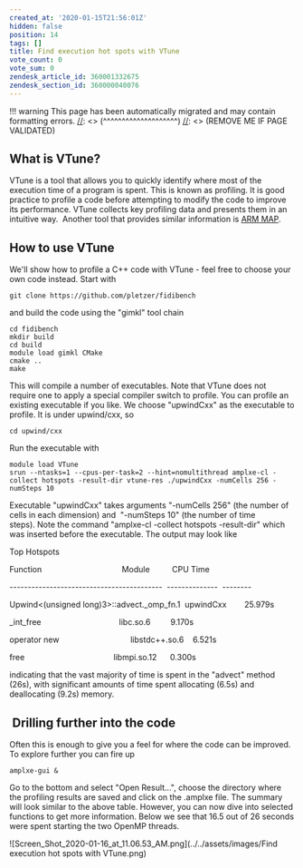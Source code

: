 ```yaml
---
created_at: '2020-01-15T21:56:01Z'
hidden: false
position: 14
tags: []
title: Find execution hot spots with VTune
vote_count: 0
vote_sum: 0
zendesk_article_id: 360001332675
zendesk_section_id: 360000040076
---
```




[//]: <> (REMOVE ME IF PAGE VALIDATED)
[//]: <> (vvvvvvvvvvvvvvvvvvvv)
!!! warning
    This page has been automatically migrated and may contain formatting errors.
[//]: <> (^^^^^^^^^^^^^^^^^^^^)
[//]: <> (REMOVE ME IF PAGE VALIDATED)

## What is VTune?

VTune is a tool that allows you to quickly identify where most of the
execution time of a program is spent. This is known as profiling. It is
good practice to profile a code before attempting to modify the code to
improve its performance. VTune collects key profiling data and presents
them in an intuitive way.  Another tool that provides similar
information is [ARM
MAP](../../Scientific_Computing/Profiling_and_Debugging/Profiler-ARM_MAP.md).

## How to use VTune

We'll show how to profile a C++ code with VTune - feel free to choose
your own code instead. Start with 

``` sl
git clone https://github.com/pletzer/fidibench
```

and build the code using the "gimkl" tool chain

``` sl
cd fidibench
mkdir build
cd build
module load gimkl CMake
cmake ..
make
```

This will compile a number of executables. Note that VTune does not
require one to apply a special compiler switch to profile. You can
profile an existing executable if you like. We choose "upwindCxx" as the
executable to profile. It is under upwind/cxx, so

``` sl
cd upwind/cxx
```

Run the executable with 

``` sl
module load VTune
srun --ntasks=1 --cpus-per-task=2 --hint=nomultithread amplxe-cl -collect hotspots -result-dir vtune-res ./upwindCxx -numCells 256 -numSteps 10
```

Executable "upwindCxx" takes arguments "-numCells 256" (the number of
cells in each dimension) and  "-numSteps 10" (the number of time
steps). Note the command "amplxe-cl -collect hotspots -result-dir" which
was inserted before the executable. The output may look like

Top Hotspots

Function                                    Module          CPU Time

------------------------------------------  --------------  --------

Upwind&lt;(unsigned long)3&gt;::advect.\_omp\_fn.1  upwindCxx       
25.979s

\_int\_free                                   libc.so.6         9.170s

operator new                                libstdc++.so.6    6.521s

free                                        libmpi.so.12      0.300s

indicating that the vast majority of time is spent in the "advect"
method (26s), with significant amounts of time spent allocating (6.5s)
and deallocating (9.2s) memory. 

##  Drilling further into the code

Often this is enough to give you a feel for where the code can be
improved. To explore further you can fire up 

``` sl
amplxe-gui &
```

Go to the bottom and select "Open Result...", choose the directory where
the profiling results are saved and click on the .amplxe file. The
summary will look similar to the above table. However, you can now dive
into selected functions to get more information. Below we see that 16.5
out of 26 seconds were spent starting the two OpenMP threads.    
  

![Screen\_Shot\_2020-01-16\_at\_11.06.53\_AM.png](../../assets/images/Find execution hot spots with VTune.png) 

 